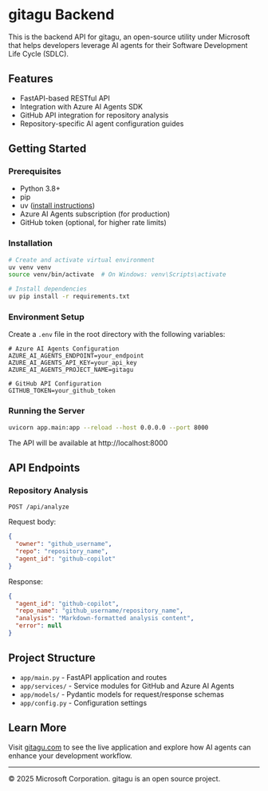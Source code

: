 # gitagu Backend

This is the backend API for gitagu, an open-source utility under Microsoft that helps developers leverage AI agents for their Software Development Life Cycle (SDLC).

## Features

- FastAPI-based RESTful API
- Integration with Azure AI Agents SDK
- GitHub API integration for repository analysis
- Repository-specific AI agent configuration guides

## Getting Started

### Prerequisites

- Python 3.8+
- pip
- uv ([install instructions](https://github.com/astral-sh/uv#installation))
- Azure AI Agents subscription (for production)
- GitHub token (optional, for higher rate limits)

### Installation

```bash
# Create and activate virtual environment
uv venv venv
source venv/bin/activate  # On Windows: venv\Scripts\activate

# Install dependencies
uv pip install -r requirements.txt
```

### Environment Setup

Create a `.env` file in the root directory with the following variables:

```
# Azure AI Agents Configuration
AZURE_AI_AGENTS_ENDPOINT=your_endpoint
AZURE_AI_AGENTS_API_KEY=your_api_key
AZURE_AI_AGENTS_PROJECT_NAME=gitagu

# GitHub API Configuration
GITHUB_TOKEN=your_github_token
```

### Running the Server

```bash
uvicorn app.main:app --reload --host 0.0.0.0 --port 8000
```

The API will be available at http://localhost:8000

## API Endpoints

### Repository Analysis

```
POST /api/analyze
```

Request body:
```json
{
  "owner": "github_username",
  "repo": "repository_name",
  "agent_id": "github-copilot"
}
```

Response:
```json
{
  "agent_id": "github-copilot",
  "repo_name": "github_username/repository_name",
  "analysis": "Markdown-formatted analysis content",
  "error": null
}
```

## Project Structure

- `app/main.py` - FastAPI application and routes
- `app/services/` - Service modules for GitHub and Azure AI Agents
- `app/models/` - Pydantic models for request/response schemas
- `app/config.py` - Configuration settings

## Learn More

Visit [gitagu.com](https://gitagu.com) to see the live application and explore how AI agents can enhance your development workflow.

---

© 2025 Microsoft Corporation. gitagu is an open source project.
